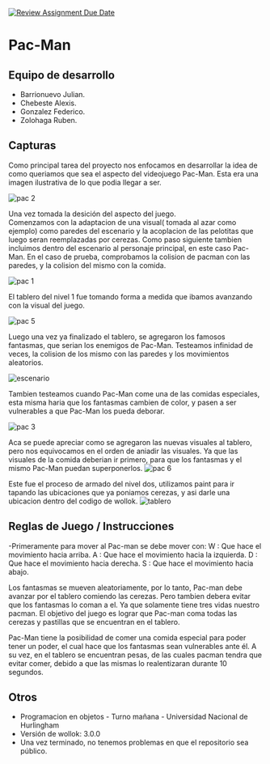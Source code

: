 [![Review Assignment Due Date](https://classroom.github.com/assets/deadline-readme-button-24ddc0f5d75046c5622901739e7c5dd533143b0c8e959d652212380cedb1ea36.svg)](https://classroom.github.com/a/hUnPAC5R)
# Pac-Man

## Equipo de desarrollo

- Barrionuevo Julian.
- Chebeste Alexis.
- Gonzalez Federico.
- Zolohaga Ruben.

## Capturas
Como principal tarea del proyecto nos enfocamos en desarrollar la idea de como queriamos que sea el aspecto del videojuego Pac-Man. Esta era una imagen ilustrativa de lo que podia llegar a ser. 

![pac 2](https://github.com/obj1-unahur-2023s2/TPGameIntegrador-messiwollok/assets/48963265/965f44f9-4682-4814-a032-cc827ddb8adf)

Una vez tomada la desición del aspecto del juego.  
Comenzamos con la adaptacion de una visual( tomada al azar como ejemplo) como paredes del escenario y la acoplacion de las pelotitas que luego seran reemplazadas por cerezas.
Como paso siguiente tambien incluimos dentro del escenario al personaje principal, en este caso Pac-Man.
En el caso de prueba, comprobamos la colision de pacman con las paredes, y la colision del mismo con la comida.

![pac 1](https://github.com/obj1-unahur-2023s2/TPGameIntegrador-messiwollok/assets/48963265/276dc993-f9a6-4426-80a0-d7251b8e5887)

El tablero del nivel 1 fue tomando forma a medida que ibamos avanzando con la visual del juego.

![pac 5](https://github.com/obj1-unahur-2023s2/TPGameIntegrador-messiwollok/assets/48963265/18ad0f78-089e-4eea-80ff-07c014c150e3)

Luego una vez ya finalizado el tablero, se agregaron los famosos fantasmas, que serian los enemigos de Pac-Man.
Testeamos infinidad de veces, la colision de los mismo con las paredes y los movimientos aleatorios.

![escenario](https://github.com/obj1-unahur-2023s2/TPGameIntegrador-messiwollok/assets/141649633/9dfc808c-bddd-4173-9939-a37fa1313e5f)

Tambien testeamos cuando Pac-Man come una de las comidas especiales, esta misma haria que los fantasmas cambien de color, y pasen a ser vulnerables a que Pac-Man los pueda deborar.

![pac 3](https://github.com/obj1-unahur-2023s2/TPGameIntegrador-messiwollok/assets/48963265/545585b3-b203-4b7c-bc8e-49ed7067ccb6)

Aca se puede apreciar como se agregaron las nuevas visuales al tablero, pero nos equivocamos en el orden de aniadir las visuales. Ya que las visuales de la comida deberian ir primero, para que los fantasmas y el mismo Pac-Man puedan superponerlos.
![pac 6](https://github.com/obj1-unahur-2023s2/TPGameIntegrador-messiwollok/assets/48963265/715bb670-db49-4295-8f93-33b2dc2e4fcf)

Este fue el proceso de armado del nivel dos, utilizamos paint para ir tapando las ubicaciones que ya poniamos cerezas, y asi darle una ubicacion dentro del codigo de wollok.
![tablero](https://github.com/obj1-unahur-2023s2/TPGameIntegrador-messiwollok/assets/141649633/2793fb1a-5f1b-43cc-9041-aa3d58b27fe9)






## Reglas de Juego / Instrucciones

-Primeramente para mover al Pac-man se debe mover con: 
  W : Que hace el movimiento hacia arriba.
  A : Que hace el movimiento hacia la izquierda.
  D : Que hace el movimiento hacia derecha.
  S : Que hace el movimiento hacia abajo.

   

  Los fantasmas se mueven aleatoriamente, por lo tanto, Pac-man debe avanzar por el tablero comiendo las cerezas. 
  Pero tambien debera evitar que los fantasmas lo coman a el. Ya que solamente tiene tres vidas nuestro pacman.
  El objetivo del juego es lograr que Pac-man coma todas las cerezas y pastillas que se encuentran en el tablero. 

  Pac-Man tiene la posibilidad de comer una comida especial para poder tener un poder, el cual hace que los fantasmas sean vulnerables ante él. A su vez, en el tablero se encuentran pesas, de las cuales pacman tendra que evitar comer, debido a que las mismas lo realentizaran durante 10 segundos.


  


## Otros

- Programacion en objetos - Turno mañana - Universidad Nacional de Hurlingham
- Versión de wollok: 3.0.0
- Una vez terminado, no tenemos problemas en que el repositorio sea público.
